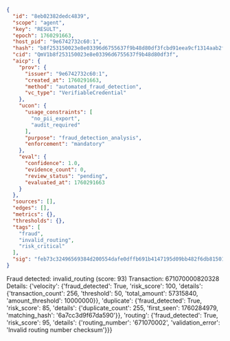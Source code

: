 ```json
{
  "id": "8eb02382dedc4839",
  "scope": "agent",
  "key": "RESULT",
  "epoch": 1760291663,
  "host_pid": "9e6742732c60:1",
  "hash": "b8f253150023e8e03396d6755637f9b48d80df3fcbd91eea9cf1314aab2f24b2",
  "cid": "QmV1b8f253150023e8e03396d6755637f9b48d80df3f",
  "aicp": {
    "prov": {
      "issuer": "9e6742732c60:1",
      "created_at": 1760291663,
      "method": "automated_fraud_detection",
      "vc_type": "VerifiableCredential"
    },
    "ucon": {
      "usage_constraints": [
        "no_pii_export",
        "audit_required"
      ],
      "purpose": "fraud_detection_analysis",
      "enforcement": "mandatory"
    },
    "eval": {
      "confidence": 1.0,
      "evidence_count": 0,
      "review_status": "pending",
      "evaluated_at": 1760291663
    }
  },
  "sources": [],
  "edges": [],
  "metrics": {},
  "thresholds": {},
  "tags": [
    "fraud",
    "invalid_routing",
    "risk_critical"
  ],
  "sig": "feb73c32496569384d200554dafe0dffb691b4147195d09bb482f6db81501193"
}
```

Fraud detected: invalid_routing (score: 93)
Transaction: 671070000820328
Details: {'velocity': {'fraud_detected': True, 'risk_score': 100, 'details': {'transaction_count': 256, 'threshold': 50, 'total_amount': 57315840, 'amount_threshold': 10000000}}, 'duplicate': {'fraud_detected': True, 'risk_score': 85, 'details': {'duplicate_count': 255, 'first_seen': 1760284979, 'matching_hash': '6a7cc3d9f67da590'}}, 'routing': {'fraud_detected': True, 'risk_score': 95, 'details': {'routing_number': '671070002', 'validation_error': 'Invalid routing number checksum'}}}